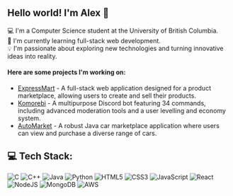 ## Hello world! I'm Alex 👋
💻 I'm a Computer Science student at the University of British Columbia.  
🌱 I'm currently learning full-stack web development.  
💡 I'm passionate about exploring new technologies and turning innovative ideas into reality.

#### Here are some projects I'm working on:
- [ExpressMart](https://github.com/alexyangg/express-mart) - A full-stack web application designed for a product marketplace, allowing users to create and sell their products.
- [Komorebi](https://github.com/alexyangg/discord_bot) - A multipurpose Discord bot featuring 34 commands, including advanced moderation tools and a user levelling and economy system.
- [AutoMarket](https://github.com/alexyangg/AutoMarket) - A robust Java car marketplace application where users can view and purchase a diverse range of cars.

## 💻 Tech Stack:
![C](https://img.shields.io/badge/c-%2300599C.svg?style=flat&logo=c&logoColor=white) ![C++](https://img.shields.io/badge/c++-%2300599C.svg?style=flat&logo=c%2B%2B&logoColor=white) ![Java](https://img.shields.io/badge/java-%23ED8B00.svg?style=flat&logo=openjdk&logoColor=white) ![Python](https://img.shields.io/badge/python-3670A0?style=flat&logo=python&logoColor=ffdd54) ![HTML5](https://img.shields.io/badge/html5-%23E34F26.svg?style=flat&logo=html5&logoColor=white) ![CSS3](https://img.shields.io/badge/css3-%231572B6.svg?style=flat&logo=css3&logoColor=white) ![JavaScript](https://img.shields.io/badge/javascript-%23323330.svg?style=flat&logo=javascript&logoColor=%23F7DF1E) ![React](https://img.shields.io/badge/react-%2320232a.svg?style=flat&logo=react&logoColor=%2361DAFB) ![NodeJS](https://img.shields.io/badge/node.js-6DA55F?style=flat&logo=node.js&logoColor=white) ![MongoDB](https://img.shields.io/badge/MongoDB-%234ea94b.svg?style=flat&logo=mongodb&logoColor=white) ![AWS](https://img.shields.io/badge/AWS-%23FF9900.svg?style=flat&logo=amazon-aws&logoColor=white)
